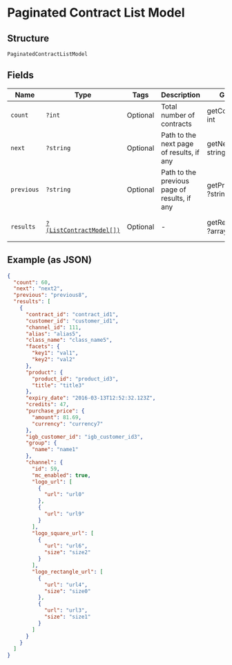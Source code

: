 
# Paginated Contract List Model

## Structure

`PaginatedContractListModel`

## Fields

| Name | Type | Tags | Description | Getter | Setter |
|  --- | --- | --- | --- | --- | --- |
| `count` | `?int` | Optional | Total number of contracts | getCount(): ?int | setCount(?int count): void |
| `next` | `?string` | Optional | Path to the next page of results, if any | getNext(): ?string | setNext(?string next): void |
| `previous` | `?string` | Optional | Path to the previous page of results, if any | getPrevious(): ?string | setPrevious(?string previous): void |
| `results` | [`?(ListContractModel[])`](../../doc/models/list-contract-model.md) | Optional | - | getResults(): ?array | setResults(?array results): void |

## Example (as JSON)

```json
{
  "count": 60,
  "next": "next2",
  "previous": "previous8",
  "results": [
    {
      "contract_id": "contract_id1",
      "customer_id": "customer_id1",
      "channel_id": 111,
      "alias": "alias5",
      "class_name": "class_name5",
      "facets": {
        "key1": "val1",
        "key2": "val2"
      },
      "product": {
        "product_id": "product_id3",
        "title": "title3"
      },
      "expiry_date": "2016-03-13T12:52:32.123Z",
      "credits": 47,
      "purchase_price": {
        "amount": 81.69,
        "currency": "currency7"
      },
      "igb_customer_id": "igb_customer_id3",
      "group": {
        "name": "name1"
      },
      "channel": {
        "id": 59,
        "mc_enabled": true,
        "logo_url": [
          {
            "url": "url0"
          },
          {
            "url": "url9"
          }
        ],
        "logo_square_url": [
          {
            "url": "url6",
            "size": "size2"
          }
        ],
        "logo_rectangle_url": [
          {
            "url": "url4",
            "size": "size0"
          },
          {
            "url": "url3",
            "size": "size1"
          }
        ]
      }
    }
  ]
}
```

